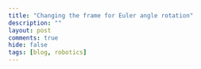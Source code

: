 ```yaml
---
title: "Changing the frame for Euler angle rotation"
description: ""
layout: post
comments: true
hide: false
tags: [blog, robotics]
---
```


